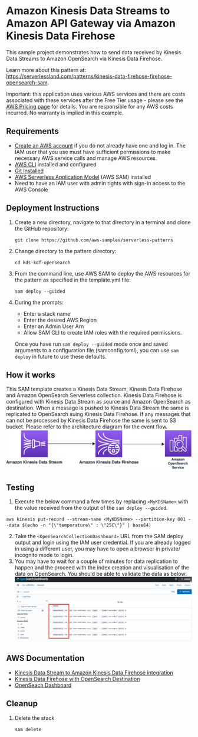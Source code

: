 # Amazon Kinesis Data Streams to Amazon API Gateway via Amazon Kinesis Data Firehose

This sample project demonstrates how to send data received by Kinesis Data Streams to Amazon OpenSearch via Kinesis Data Firehose.

Learn more about this pattern at: https://serverlessland.com/patterns/kinesis-data-firehose-firehose-opensearch-sam.

Important: this application uses various AWS services and there are costs associated with these services after the Free Tier usage - please see the [AWS Pricing page](https://aws.amazon.com/pricing/) for details. You are responsible for any AWS costs incurred. No warranty is implied in this example.

## Requirements

* [Create an AWS account](https://portal.aws.amazon.com/gp/aws/developer/registration/index.html) if you do not already have one and log in. The IAM user that you use must have sufficient permissions to make necessary AWS service calls and manage AWS resources.
* [AWS CLI](https://docs.aws.amazon.com/cli/latest/userguide/install-cliv2.html) installed and configured
* [Git Installed](https://git-scm.com/book/en/v2/Getting-Started-Installing-Git)
* [AWS Serverless Application Model](https://docs.aws.amazon.com/serverless-application-model/latest/developerguide/serverless-sam-cli-install.html) (AWS SAM) installed
* Need to have an IAM user with admin rights with sign-in access to the AWS Console

## Deployment Instructions

1. Create a new directory, navigate to that directory in a terminal and clone the GitHub repository:
    ```
    git clone https://github.com/aws-samples/serverless-patterns
    ```
2. Change directory to the pattern directory:
    ```
    cd kds-kdf-opensearch
    ```
3. From the command line, use AWS SAM to deploy the AWS resources for the pattern as specified in the template.yml file:
    ```
    sam deploy --guided
    ```
4. During the prompts:
    * Enter a stack name
    * Enter the desired AWS Region
    * Enter an Admin User Arn
    * Allow SAM CLI to create IAM roles with the required permissions.

    Once you have run `sam deploy --guided` mode once and saved arguments to a configuration file (samconfig.toml), you can use `sam deploy` in future to use these defaults.

## How it works

This SAM template creates a Kinesis Data Stream, Kinesis Data Firehose and Amazon OpenSearch Serverless collection. Kinesis Data Firehose is configured with Kinesis Data Stream as source and Amazon OpenSearch as destination. When a message is pushed to Kinesis Data Stream the same is replicated to OpenSearch suing Kinesis Data Firehose. If any messages that can not be processed by Kinesis Data Firehose the same is sent to S3 bucket. Please refer to the architecture diagram for the event flow.
![End to End Architecture](images/architecture.png) 

## Testing

1. Execute the below command a few times by replacing `<MyKDSName>` with the value received from the output of the `sam deploy --guided`.
  ```
  aws kinesis put-record --stream-name <MyKDSName> --partition-key 001 --data $(echo -n "{\"temperature\" : \"25C\"}" | base64)
  ```
2. Take the `<OpenSearchCollectionDashboard>` URL from the SAM deploy output and login using the IAM user credential. If you are already logged in using a different user, you may have to open a browser in private/ incognito mode to login.
3. You may have to wait for a couple of minutes for data replication to happen and the proceed with the index creation and visualisation of the data on OpenSearch. You should be able to validate the data as below:
![OpenSerach Dashboard](images/opensearch-dashboard.png)    

## AWS Documentation

- [Kinesis Data Stream to Amazon Kinesis Data Firehose integration](https://docs.aws.amazon.com/firehose/latest/dev/writing-with-kinesis-streams.html)
- [Kinesis Data Firehose with OpenSearch Destination](https://docs.aws.amazon.com/firehose/latest/dev/create-destination.html#create-destination-elasticsearch)
- [OpenSeach Dashboard](https://docs.aws.amazon.com/opensearch-service/latest/developerguide/dashboards.html)

## Cleanup

1. Delete the stack
    ```bash
    sam delete
    ```
